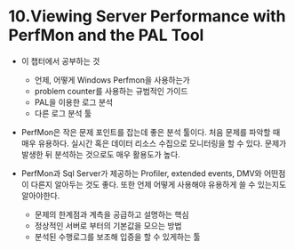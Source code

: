 # 10.Viewing Server Performance with PerfMon and the PAL Tool

* 이 챕터에서 공부하는 것
  * 언제, 어떻게 Windows Perfmon을 사용하는가
  * problem counter를 사용하는 규범적인 가이드
  * PAL을 이용한 로그 분석
  * 다른 로그 분석 툴

* PerfMon은 작은 문제 포인트를 잡는데 좋은 분석 툴이다. 처음 문제를 파악할 때 매우 유용하다. 실시간 혹은 데이터 리소스 수집으로 모니터링을 할 수 있다. 문제가 발생한 뒤 분석하는 것으로도 매우 활용도가 높다. 
* PerfMon과 Sql Server가 제공하는 Profiler, extended events, DMV와 어떤점이 다른지 알아두는 것도 좋다. 또한 언제 어떻게 사용해야 유용하게 쓸 수 있는지도 알아야한다.

  * 문제의 한계점과 계측을 공급하고 설명하는 핵심
  * 정상적인 서버로 부터의 기본값을 모으는 방법
  * 분석된 수행로그를 보조해 입증을 할 수 있게하는 툴

